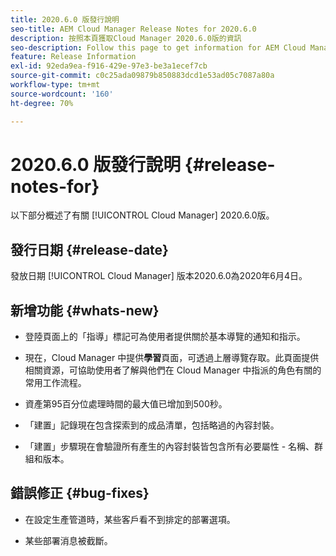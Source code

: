 ```yaml
---
title: 2020.6.0 版發行說明
seo-title: AEM Cloud Manager Release Notes for 2020.6.0
description: 按照本頁獲取Cloud Manager 2020.6.0版的資訊
seo-description: Follow this page to get information for AEM Cloud Manager Release 2020.6.0
feature: Release Information
exl-id: 92eda9ea-f916-429e-97e3-be3a1ecef7cb
source-git-commit: c0c25ada09879b850883dcd1e53ad05c7087a80a
workflow-type: tm+mt
source-wordcount: '160'
ht-degree: 70%

---
```


# 2020.6.0 版發行說明 {#release-notes-for}

以下部分概述了有關 [!UICONTROL Cloud Manager] 2020.6.0版。

## 發行日期 {#release-date}

發放日期 [!UICONTROL Cloud Manager] 版本2020.6.0為2020年6月4日。

## 新增功能 {#whats-new}

* 登陸頁面上的「指導」標記可為使用者提供關於基本導覽的通知和指示。

* 現在，Cloud Manager 中提供&#x200B;**學習**&#x200B;頁面，可透過上層導覽存取。此頁面提供相關資源，可協助使用者了解與他們在 Cloud Manager 中指派的角色有關的常用工作流程。

* 資產第95百分位處理時間的最大值已增加到500秒。

* 「建置」記錄現在包含探索到的成品清單，包括略過的內容封裝。

* 「建置」步驟現在會驗證所有產生的內容封裝皆包含所有必要屬性 - 名稱、群組和版本。

## 錯誤修正 {#bug-fixes}

* 在設定生產管道時，某些客戶看不到排定的部署選項。

* 某些部署消息被截斷。
